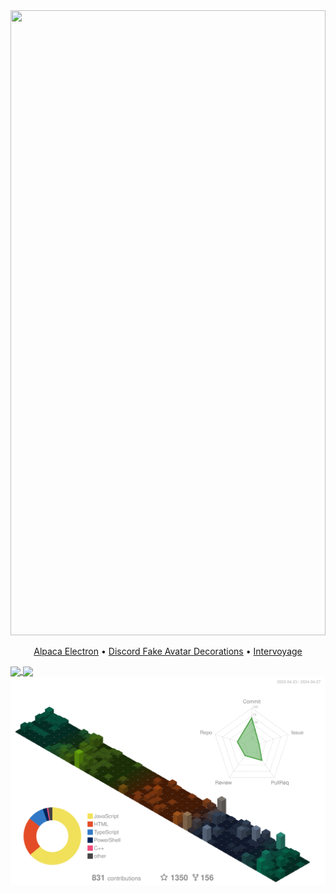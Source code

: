 <img src="./src/index.svg" width="100%" height="1000px" />
<p align="center">
  <p align="center">
    <a href="https://github.com/ItsPi3141/alpaca-electron">Alpaca Electron</a> • <a href="https://github.com/ItsPi3141/discord-fake-avatar-decorations">Discord Fake Avatar Decorations</a> • <a href="https://github.com/ItsPi3141/intervoyage">Intervoyage</a>
  </p>
  <a href="#">
    <img align="center" height=200 src="https://github-readme-stats.vercel.app/api?username=ItsPi3141&show_icons=true&bg_color=88888811&border_color=88888833&text_color=888888&custom_title=GitHub&rank_icon=percentile&number_format=long" />
  </a>
  <a href="#">
    <img align="center" height=200 src="https://github-readme-stats.vercel.app/api/top-langs/?username=ItsPi3141&bg_color=88888811&border_color=88888833&text_color=888888&layout=compact&size_weight=0.5&count_weight=0&langs_count=8" />
  </a>
  <br>
  <a href="#">
    <img src="profile-3d-contrib/profile-customize.svg" />
  </a>
</p>
